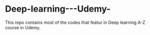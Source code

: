 # Deep-learning---Udemy-

This repo contains most of the codes that featur in Deep learning A-Z course in Udemy.
